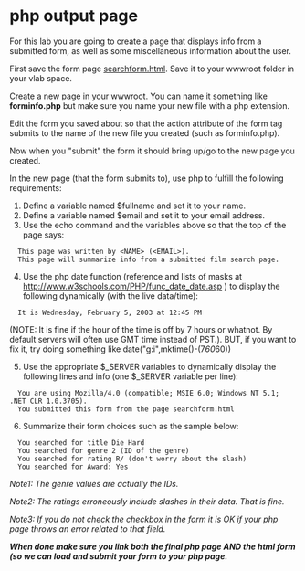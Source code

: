 php output page
===============

For this lab you are going to create a page that displays info from a submitted form, as well as some miscellaneous information about the user.

First save the form page [searchform.html](http://itpwebdev.usc.edu/notes-examples/300/searchform.html). Save it to your wwwroot folder in your vlab space.

Create a new page in your wwwroot. You can name it something like **forminfo.php** but make sure you name your new file with a php extension.

Edit the form you saved about so that the action attribute of the form tag submits to the name of the new file you created (such as forminfo.php).

Now when you "submit" the form it should bring up/go to the new page you created.

In the new page (that the form submits to), use php to fulfill the following requirements:  

1. Define a variable named $fullname and set it to your name.  
2. Define a variable named $email and set it to your email address.  
3. Use the echo command and the variables above so that the top of the page says:  

``` 
  This page was written by <NAME> (<EMAIL>).   
  This page will summarize info from a submitted film search page.
``` 

4. Use the php date function (reference and lists of masks at http://www.w3schools.com/PHP/func_date_date.asp ) to display the following dynamically (with the live data/time):

```
  It is Wednesday, February 5, 2003 at 12:45 PM
``` 

(NOTE: It is fine if the hour of the time is off by 7 hours or whatnot. By default servers will often use GMT time instead of PST.). BUT, if you want to fix it, try doing something like date("g:i",mktime()-(7*60*60))  

5. Use the appropriate $_SERVER variables to dynamically display the following lines and info (one $_SERVER variable per line):

```
  You are using Mozilla/4.0 (compatible; MSIE 6.0; Windows NT 5.1; .NET CLR 1.0.3705).
  You submitted this form from the page searchform.html
```

6. Summarize their form choices such as the sample below:

```
  You searched for title Die Hard
  You searched for genre 2 (ID of the genre)
  You searched for rating R/ (don't worry about the slash)
  You searched for Award: Yes
```

_Note1: The genre values are actually the IDs._

_Note2: The ratings erroneously include slashes in their data. That is fine._

_Note3: If you do not check the checkbox in the form it is OK if your php page throws an error related to that field._

***When done make sure you link both the final php page AND the html form (so we can load and submit your form to your php page.***

 
